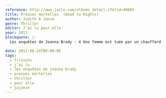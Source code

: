 ```yaml
---
reference: http://www.jailu.com/albums_detail.cfm?id=40665
title: Preuves mortelles  (Dead to Rights)
author: Judith A Jance
genre: Thriller
editor: J’ai lu pour elle
year: 2011
blockquote: |-
  Les enquêtes de Joanna Brady - 4 Une femme est tuée par un chauffard le soir de son dix-neuvième anniversaire de mariage. Un an plus tard, c’est le chauffard lui-même qui est retrouvé mort, assassiné. Le suspect idéal est évidemment le veuf éploré. Seule Joanna Brady, la shérif du comté, croit en son innocence et décide de suivre plusieurs pistes. Elle est bien placée pour savoir que la vérité n’est pas toujours évidente. Mais son jugement personnel n’est-il pas troublé par le souvenir de son récent veuvage ? Entre un contexte familial difficile, ses sentiments naissants pour cet homme et la recherche du vrai coupable, elle a du pain sur la planche.

date: 2011-08-24T00:00:00
tags:
  - frissons
  - j’ai lu
  - les enquêtes de joanna brady
  - preuves mortelles
  - thriller
  - pour elle
  - jajance
---
```

